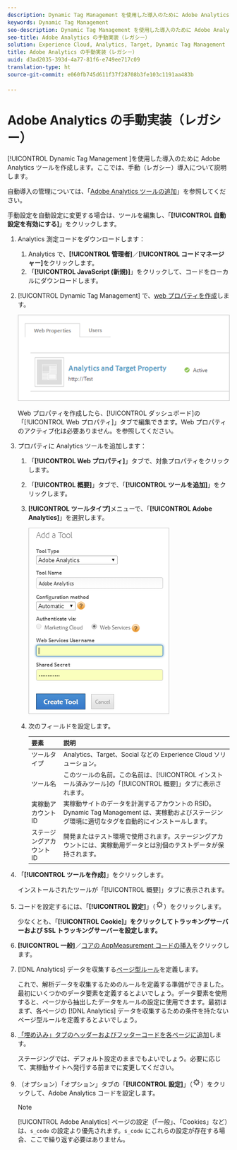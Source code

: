 ```yaml
---
description: Dynamic Tag Management を使用した導入のために Adobe Analytics ツールを作成します。ここでは、手動（レガシー）導入について説明します。
keywords: Dynamic Tag Management
seo-description: Dynamic Tag Management を使用した導入のために Adobe Analytics ツールを作成します。ここでは、手動（レガシー）導入について説明します。
seo-title: Adobe Analytics の手動実装（レガシー）
solution: Experience Cloud, Analytics, Target, Dynamic Tag Management
title: Adobe Analytics の手動実装（レガシー）
uuid: d3ad2035-393d-4a77-81f6-e749ee717c09
translation-type: ht
source-git-commit: e060fb745d611f37f28708b3fe103c1191aa483b

---
```



# Adobe Analytics の手動実装（レガシー）

[!UICONTROL Dynamic Tag Management ]を使用した導入のために Adobe Analytics ツールを作成します。ここでは、手動（レガシー）導入について説明します。

自動導入の管理については、「[Adobe Analytics ツールの追加](../../implement/c-implement-with-dtm/c-aa-tool/analytics-dtm.md#concept_FBA6679A0B79490F8296437F11E5E4F8)」を参照してください。

手動設定を自動設定に変更する場合は、ツールを編集し、「**[!UICONTROL 自動設定を有効にする]**」をクリックします。

1. Analytics 測定コードをダウンロードします：
   1. Analytics で、**[!UICONTROL 管理者]**／**[!UICONTROL コードマネージャー]**&#x200B;をクリックします。
   1. 「**[!UICONTROL JavaScript (新規)]**」をクリックして、コードをローカルにダウンロードします。
1. [!UICONTROL Dynamic Tag Management] で、[web プロパティを作成](../../implement/c-implement-with-dtm/t-create-web-property.md#task_960467FBB7A54499AC228CB3AA3C4123)します。

   ![](assets/dtm-property.png)

   Web プロパティを作成したら、[!UICONTROL ダッシュボード]の「[!UICONTROL Web プロパティ]」タブで編集できます。Web プロパティのアクティブ化は必要ありません。を参照してください。

1. プロパティに Analytics ツールを追加します：
   1. 「**[!UICONTROL Web プロパティ]**」タブで、対象プロパティをクリックします。
   1. 「**[!UICONTROL 概要]**」タブで、「**[!UICONTROL ツールを追加]**」をクリックします。
   1. **[!UICONTROL ツールタイプ]**&#x200B;メニューで、「**[!UICONTROL Adobe Analytics]**」を選択します。

      ![](assets/dtm-add-analytics-tool.png)

   1. 次のフィールドを設定します。

      | 要素 | 説明 |
      |---|---|
      | ツールタイプ | Analytics、Target、Social などの Experience Cloud ソリューション。 |
      | ツール名 | このツールの名前。この名前は、[!UICONTROL インストール済みツール]の「[!UICONTROL 概要]」タブに表示されます。 |
      | 実稼動アカウント ID | 実稼動サイトのデータを計測するアカウントの RSID。Dynamic Tag Management は、実稼動およびステージング環境に適切なタグを自動的にインストールします。 |
      | ステージングアカウント ID | 開発またはテスト環境で使用されます。ステージングアカウントには、実稼動用データとは別個のテストデータが保持されます。 |

1. 「**[!UICONTROL ツールを作成]**」をクリックします。

   インストールされたツールが「[!UICONTROL 概要]」タブに表示されます。

1. コードを設定するには、「**[!UICONTROL 設定]**」（![](assets/settings_gear.png)）をクリックします。

   少なくとも、「**[!UICONTROL Cookie]」をクリックしてトラッキングサーバーおよび SSL トラッキングサーバーを設定します。**

1. **[!UICONTROL 一般]**／[コアの AppMeasurement コードの挿入](../../implement/c-implement-with-dtm/c-aa-tool/t-appmeasurement-code.md#task_068D72664B2743359A64ADB8692D3658)をクリックします。
1. [!DNL Analytics] データを収集する[ページ型ルール](../../implement/c-implement-with-dtm/c-rules/t-rules-create.md#task_B7FB5ED415AF430C952265AC2835C0DB)を定義します。

   これで、解析データを収集するためのルールを定義する準備ができました。最初にいくつかのデータ要素を定義するとよいでしょう。データ要素を使用すると、ページから抽出したデータをルールの設定に使用できます。最初はまず、各ページの [!DNL Analytics] データを収集するための条件を持たないページ型ルールを定義するとよいでしょう。
1. [「埋め込み」タブのヘッダーおよびフッターコードを各ページに追加](../../implement/c-implement-with-dtm/c-headers-footers/t-header-footer-code.md#task_43C8DD699A514638B0620775C06423E5)します。

   ステージングでは、デフォルト設定のままでもよいでしょう。必要に応じて、実稼動サイトへ発行する前までに変更してください。
1. （オプション）「オプション」タブの「**[!UICONTROL 設定]**」（![](assets/settings_gear.png)）をクリックして、Adobe Analytics コードを設定します。

   >[!NOTE]
   >
   >[!UICONTROL Adobe Analytics] ページの設定（「一般」、「Cookies」など）は、`s_code` の設定より優先されます。`s_code` にこれらの設定が存在する場合、ここで繰り返す必要はありません。


